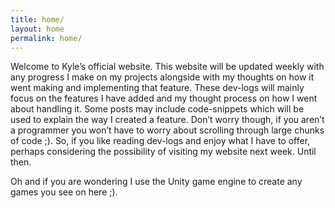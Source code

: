 ```yaml
---
title: home/
layout: home
permalink: home/
---
```


Welcome to Kyle’s official website. This website will be updated weekly with any progress I make on my projects alongside with my thoughts on how it went making and implementing that feature. These dev-logs will mainly focus on the features I have added and my thought process on how I went about handling it. Some posts may include code-snippets which will be used to explain the way I created a feature. Don’t worry though, if you aren’t a programmer you won’t have to worry about scrolling through large chunks of code ;). So, if you like reading dev-logs and enjoy what I have to offer, perhaps considering the possibility of visiting my website next week. Until then.

Oh and if you are wondering I use the Unity game engine to create any games you see on here ;).
